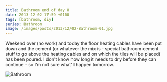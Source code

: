 ```yaml
---
title: Bathroom end of day 8
date: 2013-12-02 17:59 +0100
tags: [bathroom, diy]
series: Bathroom
image: /images/posts/2013/12/02-Bathroom-01.jpg
---
```


Weekend over (no work) and today the floor heating cables have been put down and the cement (or whatever the mix is - special bathroom cement stuff to go above the heating cables and on which the tiles will be placed) has been poured. I don't know how long it needs to dry before they can continue - so I'm not sure what'll happen tomorrow.

![Bathroom](/images/posts/2013/12/02-Bathroom-01.jpg)
